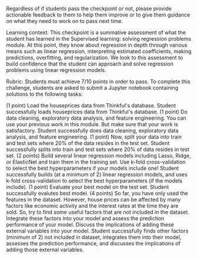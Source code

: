 Regardless of if students pass the checkpoint or not, please provide actionable feedback to them to help them improve or to give them guidance on what they need to work on to pass next time.

Learning context:
This checkpoint is a summative assessment of what the student has learned in the Supervised learning: solving regression problems module. At this point, they know about regression in depth through various means such as linear regression, interpreting estimated coefficients, making predictions, overfitting, and regularization. We look to this assessment to build confidence that the student can approach and solve regression problems using linear regression models.

Rubric:
Students must achieve 7/10 points in order to pass. To complete this challenge, students are asked to submit a Jupyter notebook containing solutions to the following tasks:

(1 point) Load the houseprices data from Thinkful's database. Student successfully loads houseprices data from Thinkful's database.
(1 point) Do data cleaning, exploratory data analysis, and feature engineering. You can use your previous work in this module. But make sure that your work is satisfactory. Student successfully does data cleaning, exploratory data analysis, and feature engineering.
(1 point) Now, split your data into train and test sets where 20% of the data resides in the test set. Student successfully splits into train and test sets where 20% of data resides in test set.
(2 points) Build several linear regression models including Lasso, Ridge, or ElasticNet and train them in the training set. Use k-fold cross-validation to select the best hyperparameters if your models include one! Student successfully builds (at a minimum of 2) linear regression models, and uses k-fold cross-validation to select the best hyperparameters (if the models include).
(1 point) Evaluate your best model on the test set. Student successfully evalutes best model.
(4 points) So far, you have only used the features in the dataset. However, house prices can be affected by many factors like economic activity and the interest rates at the time they are sold. So, try to find some useful factors that are not included in the dataset. Integrate these factors into your model and assess the prediction performance of your model. Discuss the implications of adding these external variables into your model. Student successfully finds other factors (minimum of 2) not included in dataset, integrates them into their model, assesses the prediction performance, and discusses the implications of adding those external variables.

